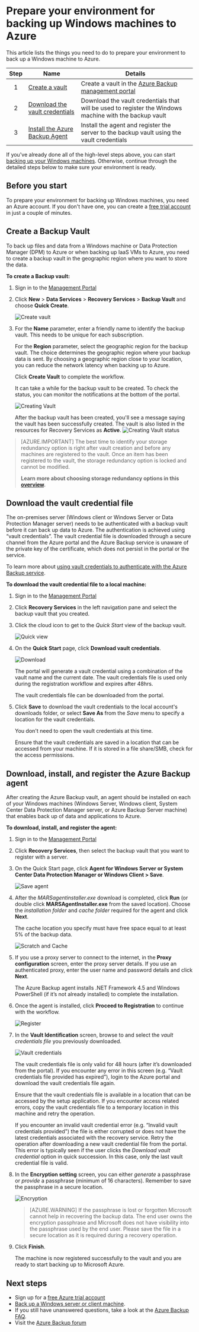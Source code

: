 <properties
	pageTitle="Prepare your environment for backing up a Windows server or client machine | Microsoft Azure"
	description="Prepare your environment to backup windows by creating a backup vault, downloading credentials, and installing the backup agent."
	services="backup"
	documentationCenter=""
	authors="Jim-Parker"
	manager="jwhit"
	editor=""
	keywords="backup vault; backup agent; backup windows;"/>

<tags
	ms.service="backup"
	ms.workload="storage-backup-recovery"
	ms.tgt_pltfrm="na"
	ms.devlang="na"
	ms.topic="article"
	ms.date="02/23/2016"
	ms.author="trinadhk; jimpark; markgal"/>


# Prepare your environment for backing up Windows machines to Azure
This article lists the things you need to do to prepare your environment to back up a Windows machine to Azure.

| Step | Name | Details |
| :------: | ---- | ------- |
| 1 | [Create a vault](#create-a-backup-vault) | Create a vault in the [Azure Backup management portal](http://manage.windowsazure.com) |
| 2 | [Download the vault credentials](#download-the-vault-credential-file) | Download the vault credentials that will be used to register the Windows machine with the backup vault |
| 3 | [Install the Azure Backup Agent ](#download-install-and-register-the-azure-backup-agent) | Install the agent and register the server to the backup vault using the vault credentials |

If you've already done all of the high-level steps above, you can start [backing up your Windows machines](backup-azure-backup-windows-server.md). Otherwise, continue through the detailed steps below to make sure your environment is ready.

## Before you start
To prepare your environment for backing up Windows machines, you need an Azure account. If you don't have one, you can create a [free trial account](https://azure.microsoft.com/pricing/free-trial/) in just a couple of minutes.

## Create a Backup Vault
To back up files and data from a Windows machine or Data Protection Manager (DPM) to Azure or when backing up IaaS VMs to Azure, you need to create a backup vault in the geographic region where you want to store the data.

**To create a Backup vault:**

1. Sign in to the [Management Portal](https://manage.windowsazure.com/)

2. Click **New** > **Data Services** > **Recovery Services** > **Backup Vault** and choose **Quick Create**.

    ![Create vault](./media/backup-configure-vault/createvault1.png)

3. For the **Name** parameter, enter a friendly name to identify the backup vault. This needs to be unique for each subscription.

    For the **Region** parameter, select the geographic region for the backup vault. The choice determines the geographic region where your backup data is sent. By choosing a geographic region close to your location, you can reduce the network latency when backing up to Azure.

    Click **Create Vault** to complete the workflow.

    It can take a while for the backup vault to be created. To check the status, you can monitor the notifications at the bottom of the portal.

    ![Creating Vault](./media/backup-configure-vault/creatingvault1.png)

    After the backup vault has been created, you'll see a message saying the vault has been successfully created. The vault is also listed in the resources for Recovery Services as **Active**.
    ![Creating Vault status](./media/backup-configure-vault/backupvaultstatus1.png)

> [AZURE.IMPORTANT] The best time to identify your storage redundancy option is right after vault creation and before any machines are registered to the vault. Once an item has been registered to the vault, the storage redundancy option is locked and cannot be modified.
>
> **Learn more about choosing storage redundancy options in this [overview](backup-azure-storage-redundancy-options.md).**

## Download the vault credential file
The on-premises server (Windows client or Windows Server or Data Protection Manager server) needs to be authenticated with a backup vault before it can back up data to Azure. The authentication is achieved using “vault credentials”. The vault credential file is downloaded through a secure channel from the Azure portal and the Azure Backup service is unaware of the private key of the certificate, which does not persist in the portal or the service.

To learn more about [using vault credentials to authenticate with the Azure Backup service](backup-introduction-to-azure-backup.md#what-is-the-vault-credential-file).

**To download the vault credential file to a local machine:**

1. Sign in to the [Management Portal](https://manage.windowsazure.com/)

2. Click **Recovery Services** in the left navigation pane and select the backup vault that you created.

3.  Click the cloud icon to get to the *Quick Start* view of the backup vault.

    ![Quick view](./media/backup-configure-vault/quickview.png)

4. On the **Quick Start** page, click **Download vault credentials**.

    ![Download](./media/backup-configure-vault/downloadvc.png)

    The portal will generate a vault credential using a combination of the vault name and the current date. The vault credentials file is used only during the registration workflow and expires after 48hrs.

    The vault credentials file can be downloaded from the portal.

5. Click **Save** to download the vault credentials to the local account's downloads folder, or select **Save As** from the *Save* menu to specify a location for the vault credentials.

    You don't need to open the vault credentials at this time.

    Ensure that the vault credentials are saved in a location that can be accessed from your machine. If it is stored in a file share/SMB, check for the access permissions.

## Download, install, and register the Azure Backup agent
After creating the Azure Backup vault, an agent should be installed on each of your Windows machines (Windows Server, Windows client, System Center Data Protection Manager server, or Azure Backup Server machine) that enables back up of data and applications to Azure.

**To download, install, and register the agent:**

1. Sign in to the [Management Portal](https://manage.windowsazure.com/)

2. Click **Recovery Services**, then select the backup vault that you want to register with a server.

3. On the Quick Start page, click **Agent for Windows Server or System Center Data Protection Manager or Windows Client > Save**.

    ![Save agent](./media/backup-configure-vault/agent.png)

4. After the *MARSagentinstaller.exe* download is completed, click **Run** (or double click **MARSAgentInstaller.exe** from the saved location). Choose the *installation folder* and *cache folder* required for the agent and click **Next**.

    The cache location you specify must have free space equal to at least 5% of the backup data.

    ![Scratch and Cache](./media/backup-configure-vault/recovery-services-agent-setup-wizard-1.png)

5. If you use a proxy server to connect to the internet, in the **Proxy configuration** screen, enter the proxy server details. If you use an authenticated proxy, enter the user name and password details and click **Next**.

    The Azure Backup agent installs .NET Framework 4.5 and Windows PowerShell (if it’s not already installed) to complete the installation.

6. Once the agent is installed, click **Proceed to Registration** to continue with the workflow.

    ![Register](./media/backup-configure-vault/register.png)

7. In the **Vault Identification** screen, browse to and select the *vault credentials file* you previously downloaded.

    ![Vault credentials](./media/backup-configure-vault/vc.png)

    The vault credentials file is only valid for 48 hours (after it’s downloaded from the portal). If you encounter any error in this screen (e.g. “Vault credentials file provided has expired”), login to the Azure portal and download the vault credentials file again.

    Ensure that the vault credentials file is available in a location that can be accessed by the setup application. If you encounter access related errors, copy the vault credentials file to a temporary location in this machine and retry the operation.

    If you encounter an invalid vault credential error (e.g. “Invalid vault credentials provided") the file is either corrupted or does not have the latest credentials associated with the recovery service. Retry the operation after downloading a new vault credential file from the portal. This error is typically seen if the user clicks the *Download vault credential* option in quick succession. In this case, only the last vault credential file is valid.

8. In the **Encryption setting** screen, you can either *generate* a passphrase or *provide* a passphrase (minimum of 16 characters). Remember to save the passphrase in a secure location.

    ![Encryption](./media/backup-configure-vault/encryption.png)

    > [AZURE.WARNING] If the passphrase is lost or forgotten Microsoft cannot help in recovering the backup data. The end user owns the encryption passphrase and Microsoft does not have visibility into the passphrase used by the end user. Please save the file in a secure location as it is required during a recovery operation.

9. Click **Finish**.

    The machine is now registered successfully to the vault and you are ready to start backing up to Microsoft Azure.

## Next steps
- Sign up for a [free Azure trial account](https://azure.microsoft.com/pricing/free-trial/)
- [Back up a Windows server or client machine](backup-azure-backup-windows-server.md).
- If you still have unanswered questions, take a look at the [Azure Backup FAQ](backup-azure-backup-faq.md).
- Visit the [Azure Backup forum](http://go.microsoft.com/fwlink/p/?LinkId=290933)
